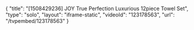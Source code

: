 {
    "title": "[1508429236] JOY True Perfection  Luxurious 12piece Towel Set",
    "type": "solo",
    "layout": "iframe-static",
    "videoId": "123178563",
    "url": "\/tvpembed\/123178563"
}